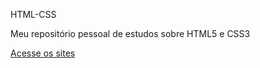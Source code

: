 
<link rel="stylesheet" href="style.css">

<p>HTML-CSS</p>

<p>Meu repositório pessoal de estudos sobre HTML5 e CSS3</p>


<div>
    <p><a href="https://erickpedrosa.github.io/HTML-CSS/index.html">Acesse os sites</a></p>
    
</div>
